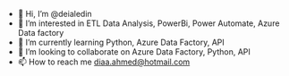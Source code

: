 - 👋 Hi, I’m @deialedin
- 👀 I’m interested in ETL Data Analysis, PowerBi, Power Automate, Azure Data factory
- 🌱 I’m currently learning Python, Azure Data Factory, API
- 💞️ I’m looking to collaborate on Azure Data Factory, Python, API
- 📫 How to reach me diaa.ahmed@hotmail.com

<!---
deialedin/deialedin is a ✨ special ✨ repository because its `README.md` (this file) appears on your GitHub profile.
You can click the Preview link to take a look at your changes.
--->
